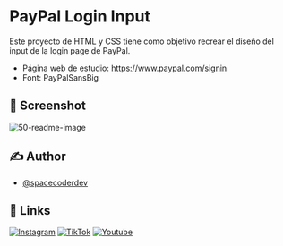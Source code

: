 # PayPal Login Input

Este proyecto de HTML y CSS tiene como objetivo recrear el diseño del input de la login page de PayPal.

- Página web de estudio: https://www.paypal.com/signin
- Font: PayPalSansBig
## 📸 Screenshot

![50-readme-image](https://github.com/spacecoderdev/paypal-login-input/assets/146677344/301a583d-bf37-4003-b05f-65671f7acd5e)
## ✍️ Author

- [@spacecoderdev](https://www.github.com/spacecoderdev)


## 🔗 Links

[![Instagram](https://img.shields.io/badge/instagram-BE02A5?style=for-the-badge&logo=instagram&logoColor=white)](https://www.instagram.com/spacecoder.dev/)
[![TikTok](https://img.shields.io/badge/tiktok-000?style=for-the-badge&logo=tiktok&logoColor=white)](https://www.tiktok.com/@spacecoder.dev)
[![Youtube](https://img.shields.io/badge/youtube-F70000?style=for-the-badge&logo=youtube&logoColor=white)](https://www.youtube.com/@spacecoderdev)
